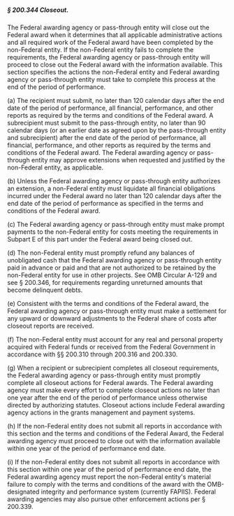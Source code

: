 ##### § 200.344 Closeout. #####

The Federal awarding agency or pass-through entity will close out the Federal award when it determines that all applicable administrative actions and all required work of the Federal award have been completed by the non-Federal entity. If the non-Federal entity fails to complete the requirements, the Federal awarding agency or pass-through entity will proceed to close out the Federal award with the information available. This section specifies the actions the non-Federal entity and Federal awarding agency or pass-through entity must take to complete this process at the end of the period of performance.

(a) The recipient must submit, no later than 120 calendar days after the end date of the period of performance, all financial, performance, and other reports as required by the terms and conditions of the Federal award. A subrecipient must submit to the pass-through entity, no later than 90 calendar days (or an earlier date as agreed upon by the pass-through entity and subrecipient) after the end date of the period of performance, all financial, performance, and other reports as required by the terms and conditions of the Federal award. The Federal awarding agency or pass-through entity may approve extensions when requested and justified by the non-Federal entity, as applicable.

(b) Unless the Federal awarding agency or pass-through entity authorizes an extension, a non-Federal entity must liquidate all financial obligations incurred under the Federal award no later than 120 calendar days after the end date of the period of performance as specified in the terms and conditions of the Federal award.

(c) The Federal awarding agency or pass-through entity must make prompt payments to the non-Federal entity for costs meeting the requirements in Subpart E of this part under the Federal award being closed out.

(d) The non-Federal entity must promptly refund any balances of unobligated cash that the Federal awarding agency or pass-through entity paid in advance or paid and that are not authorized to be retained by the non-Federal entity for use in other projects. See OMB Circular A-129 and see § 200.346, for requirements regarding unreturned amounts that become delinquent debts.

(e) Consistent with the terms and conditions of the Federal award, the Federal awarding agency or pass-through entity must make a settlement for any upward or downward adjustments to the Federal share of costs after closeout reports are received.

(f) The non-Federal entity must account for any real and personal property acquired with Federal funds or received from the Federal Government in accordance with §§ 200.310 through 200.316 and 200.330.

(g) When a recipient or subrecipient completes all closeout requirements, the Federal awarding agency or pass-through entity must promptly complete all closeout actions for Federal awards. The Federal awarding agency must make every effort to complete closeout actions no later than one year after the end of the period of performance unless otherwise directed by authorizing statutes. Closeout actions include Federal awarding agency actions in the grants management and payment systems.

(h) If the non-Federal entity does not submit all reports in accordance with this section and the terms and conditions of the Federal Award, the Federal awarding agency must proceed to close out with the information available within one year of the period of performance end date.

(i) If the non-Federal entity does not submit all reports in accordance with this section within one year of the period of performance end date, the Federal awarding agency must report the non-Federal entity's material failure to comply with the terms and conditions of the award with the OMB-designated integrity and performance system (currently FAPIIS). Federal awarding agencies may also pursue other enforcement actions per § 200.339.